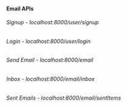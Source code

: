 #### Email APIs
###### Signup - localhost:8000/user/signup
###### Login - localhost:8000/user/login
###### Send Email - localhost:8000/email
###### Inbox - localhost:8000/email/inbox
###### Sent Emails - localhost:8000/email/sentItems